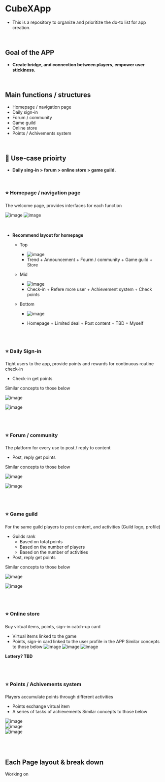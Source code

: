 # CubeXApp
- This is a repository to organize and prioritize the do-to list for app creation.
<br>

## Goal of the APP 
- **Create bridge, and connection between players, empower user stickiness.**
<br>

## Main functions / structures
- Homepage / navigation page
- Daily sign-in
- Forum / community
- Game guild
- Online store
- Points / Achivements system
<br>


## 🚀 Use-case prioirty
- **Daily sing-in > forum > online store > game guild.**
<br>


### ⭐ Homepage / navigation page
The welcome page, provides interfaces for each function

![image](https://github.com/CubeX-MC/CubeXApp/assets/144306521/1328814d-5db0-4c5d-a053-1f7ab88e496a)
![image](https://github.com/CubeX-MC/CubeXApp/assets/144306521/747a0c54-3f7c-4745-841f-bfec22673d95)  
<br>
<br>
  
- **Recommend layout for homepage**
  - Top
    - ![image](https://github.com/CubeX-MC/CubeXApp/assets/144306521/02937edb-4ff2-46de-99eb-37ecaec5686e)
    - Trend + Announcement + Fourm / community + Game guild + Store
      
  - Mid
    - ![image](https://github.com/CubeX-MC/CubeXApp/assets/144306521/132836d2-2b75-41f1-8d3e-bfc55ff627b4)
    - Check-in + Refere more user + Achievement system + Check points
      
  - Bottom
    - ![image](https://github.com/CubeX-MC/CubeXApp/assets/144306521/39605ce4-b222-4aec-bcc3-6684457ce74a)
  
    - Homepage + Limited deal + Post content + TBD + Myself

<br>
<br>

### ⭐ Daily Sign-in
Tight users to the app, provide points and rewards for continuous routine check-in
  - Check-in get points

Similar concepts to those below

![image](https://github.com/CubeX-MC/CubeXApp/assets/144306521/3e667cc5-62ca-41cd-9638-efc6a6e58f92)  

![image](https://github.com/CubeX-MC/CubeXApp/assets/144306521/c06e05be-fbc9-46f5-894d-bedf5417db15)  


<br>
<br>

### ⭐ Forum / community 
The platform for every use to post / reply to content
  - Post, reply get points
   
Similar concepts to those below  

![image](https://github.com/CubeX-MC/CubeXApp/assets/144306521/f542158b-9ea6-4d6f-a044-bc94282e2981)  

![image](https://github.com/CubeX-MC/CubeXApp/assets/144306521/213312f2-4402-41fe-837a-796c57915077)  

<br>
<br>

### ⭐ Game guild 
For the same guild players to post content, and activities (Guild logo, profile)
  - Guilds rank
    - Based on total points
    - Based on the number of players
    - Based on the number of activities
  - Post, reply get points

Similar concepts to those below  

![image](https://github.com/CubeX-MC/CubeXApp/assets/144306521/8d5870c9-1a36-4f53-ba83-671ca71f402c)  

![image](https://github.com/CubeX-MC/CubeXApp/assets/144306521/8cce850d-842a-43f6-90a6-730a7b960f72)  


<br>
<br>
  
### ⭐ Online store 
Buy virtual items, points, sign-in catch-up card
  - Virtual items linked to the game
  - Points, sign-in card linked to the user profile in the APP
Similar concepts to those below
![image](https://github.com/CubeX-MC/CubeXApp/assets/144306521/6de38665-e750-4e0e-8204-caa316b4a666)
![image](https://github.com/CubeX-MC/CubeXApp/assets/144306521/bc7ce6c3-5183-485c-8e3a-d64e5498fa4e)
![image](https://github.com/CubeX-MC/CubeXApp/assets/144306521/76147942-e4dd-4ea8-8d94-574da99edfbf)

**Lottery? TBD**  


<br>
<br>
  
### ⭐ Points / Achivements system
Players accumulate points through different activities
  - Points exchange virtual item
  - A series of tasks of achievements
Similar concepts to those below

![image](https://github.com/CubeX-MC/CubeXApp/assets/144306521/98fc19c6-7b60-4948-82bb-104b09fd3419)  
![image](https://github.com/CubeX-MC/CubeXApp/assets/144306521/5d3f9376-72df-4dde-b544-2cca3a7fa4a6)   
![image](https://github.com/CubeX-MC/CubeXApp/assets/144306521/330edb6d-9d3c-4c75-bcd8-76c7073c8dbc)  

<br>
<br>    

## Each Page layout & break down

Working on
